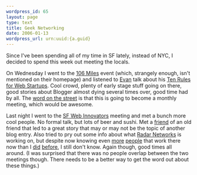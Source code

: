 ```yaml
--- 
wordpress_id: 65
layout: page
type: text
title: Geek Networking
date: 2006-01-13  
wordpress_url: urn:uuid:{a.guid}
---
```

<p>Since I've been spending all of my time in SF lately, instead of NYC, I decided to spend this week out meeting the locals.  </p>

<p>On Wednesday I went to the <a href="http://106miles.org/" title="106 Miles">106 Miles</a> event (which, strangely enough, isn't mentioned on their homepage) and listened to <a href="http://www.evhead.com/" title="evhead">Evan</a> talk about his <a href="http://evhead.com/2005/11/ten-rules-for-web-startups.asp" title="Ten Rules for Web Startups">Ten Rules for Web Startups</a>.  Cool crowd, plenty of early stage stuff going on there, good stories about Blogger almost dying several times over, good time had by all.  The <a href="http://blog.skobee.com/" title="skobee snacks">word on the street</a> is that this is going to become a monthly meeting, which would be awesome.</p>

<p>Last night I went to the <a href="http://wsfinder.jot.com/WikiHome/SF+Web+Innovators" title="SF Web Innovators">SF Web Innovators</a> meeting and met a bunch more cool people.  No formal talk, but lots of beer and sushi. Met a <a href="http://www.greylock.com/team/bio.cfm?Id=28" title="Greylock -Team">friend</a> of an old friend that led to a great story that may or may not be the topic of another blog entry.  Also tried to pry out some info about what <a href="http://www.radarnetworks.com/" title="Radar Networks">Radar Networks</a> is working on, but despite now knowing even <a href="http://novaspivack.typepad.com/nova_spivacks_weblog/" title="Minding The Planet">more</a> <a href="http://www.rubylabs.com/" title="Welcome to Ruby Labs">people</a> that work there now than I <a href="http://blogs.codehaus.org/people/bob/" title="bob mcwhirter -Main">did</a> <a href="http://fotap.org/~osi/" title="one day">before</a>, I still don't know.  Again though, good times all around.  (I was surprised that there was no people overlap between the two meetings though.  There needs to be a better way to get the word out about these things.)</p>
